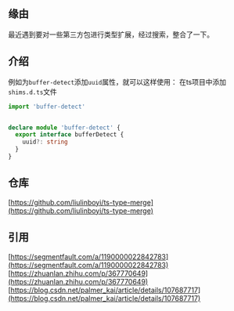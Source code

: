 ## 缘由
最近遇到要对一些第三方包进行类型扩展，经过搜索，整合了一下。
## 介绍
例如为`buffer-detect`添加`uuid`属性，就可以这样使用：
在ts项目中添加`shims.d.ts`文件
```typescript
import 'buffer-detect'


declare module 'buffer-detect' {
  export interface bufferDetect {
    uuid?: string
  }
}
```
## 仓库
[https://github.com/liulinboyi/ts-type-merge](https://github.com/liulinboyi/ts-type-merge)
## 引用
[https://segmentfault.com/a/1190000022842783](https://segmentfault.com/a/1190000022842783)
[https://zhuanlan.zhihu.com/p/367770649](https://zhuanlan.zhihu.com/p/367770649)
[https://blog.csdn.net/palmer_kai/article/details/107687717](https://blog.csdn.net/palmer_kai/article/details/107687717)

